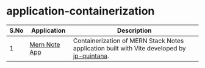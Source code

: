 # application-containerization


| S.No | Application | Description |
| ----------- | ----------- | ----------- |
| 1 | [Mern Note App](/mern-note-app/) | Containerization of MERN Stack Notes application built with Vite developed by [jp-quintana](https://github.com/jp-quintana). |
